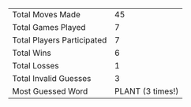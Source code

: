 |              |                |
| ---------------- | ----------------------------- |
| Total Moves Made | 45 |
| Total Games Played | 7 |
| Total Players Participated | 7 |
| Total Wins | 6 |
| Total Losses | 1 |
| Total Invalid Guesses | 3 |
| Most Guessed Word | PLANT (3 times!) |
